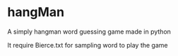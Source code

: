 # hangMan
A simply hangman word guessing game made in python

It require Bierce.txt for sampling word to play the game
